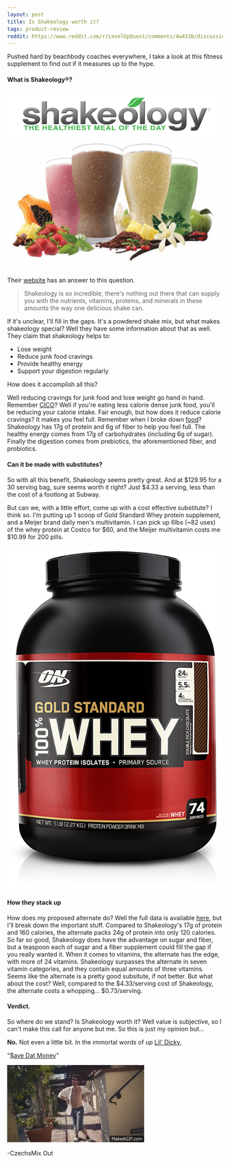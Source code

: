 ```yaml
---
layout: post
title: Is Shakeology worth it?
tags: product-review
reddit: https://www.reddit.com/r/LevelUpQuest/comments/4w451b/discussion_thread_is_shakeology_worth_it/
---
```


Pushed hard by beachbody coaches everywhere, I take a look at this fitness supplement to find out if it measures up to the hype.

#### What is Shakeology®?

![shake][shake]

Their [website](http://www.shakeology.com/en_US/) has an answer to this question.

>Shakeology is so incredible, there's nothing out there that can supply you with the nutrients, vitamins, proteins, and minerals in these amounts the way one delicious shake can.

If it's unclear, I'll fill in the gaps. It's a powdered shake mix, but what makes shakeology special? Well they have some information about that as well. They claim that shakeology helps to:

- Lose weight
- Reduce junk food cravings
- Provide healthy energy
- Support your digestion regularly

How does it accomplish all this?

Well reducing cravings for junk food and lose weight go hand in hand. Remember [CICO](/2016/06/23/chp1-secret/)? Well if you're eating less calorie dense junk food, you'll be reducing your calorie intake. Fair enough, but how does it reduce calorie cravings? It makes you feel full. Remember when I broke down [food](/2016/06/27/chp2-bit-food/)? Shakeology has 17g of protein and 6g of fiber to help you feel full. The healthy energy comes from 17g of carbohydrates (including 6g of sugar). Finally the digestion comes from prebiotics, the aforementioned fiber, and probiotics.

#### Can it be made with substitutes?

So with all this benefit, Shakeology seems pretty great. And at $129.95 for a 30 serving bag, sure seems worth it right? Just $4.33 a serving, less than the cost of a footlong at Subway.

But can we, with a little effort, come up with a cost effective substitute? I think so. I'm putting up 1 scoop of Gold Standard Whey protein supplement, and a Meijer brand daily men's multivitamin. I can pick up 6lbs (~82 uses) of the whey protein at Costco for $60, and the Meijer multivitamin costs me $10.99 for 200 pills.

![protein][protein]

#### How they stack up

How does my proposed alternate do? Well the full data is available [here](https://docs.google.com/spreadsheets/d/1BDN5rlscOjIf8Hqcyrk7KcyUBG3oFH8BzzR5sDaLrYw/edit?usp=sharing), but I'll break down the important stuff. Compared to Shakeology's 17g of protein and 160 calories, the alternate packs 24g of protein into only 120 calories. So far so good, Shakeology does have the advantage on sugar and fiber, but a teaspoon each of sugar and a fiber supplement could fill the gap if you really wanted it. When it comes to vitamins, the alternate has the edge, with more of 24 vitamins. Shakeology surpasses the alternate in seven vitamin categories, and they contain equal amounts of three vitamins. Seems like the alternate is a pretty good subsitute, if not better. But what about the cost? Well, compared to the $4.33/serving cost of Shakeology, the alternate costs a whopping... $0.73/serving.

#### Verdict.

So where do we stand? Is Shakeology worth it? Well value is subjective, so I can't make this call for anyone but me. So this is just my opinion but...

**No.** Not even a little bit. In the immortal words of up [Lil' Dicky](lildicky.com),

"[$ave Dat Money](https://www.youtube.com/watch?v=yvHYWD29ZNY)"

![save_dat_money][save_dat_money]

-CzechsMix Out

[shake]: /img/2016/8/4/shake.png "Shakeology"
[save_dat_money]: /img/2016/8/4/save_dat_money.gif "Save that money"
[protein]: /img/2016/8/4/ON-gold-standard.jpg "Gold Standard Whey protein"
